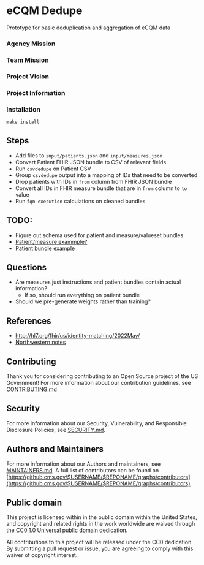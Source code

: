 <!--- # NOTE: Modify sections marked with `TODO` and then rename the file.-->

# eCQM Dedupe

 Prototype for basic deduplication and aggregation of eCQM data 

### Agency Mission

### Team Mission

### Project Vision

### Project Information
<!-- Example Innersource Project Info
 * [Project Website](https://cms.gov/digital-service-cms)
 * [Project Documentation:](https://confluence.cms.gov/)
 * [Project Sprint/Roadmap:](https://jira.cms.gov/)
 * [Project Slack Channel:](https://cmsgov.slack.com/archives/XXXXXXXXXX)
 * [Project Tools/Hosting/Deployment:](https://confluence.cms.gov)
 * Project Keyword(s) for Search: KEYWORD1, KEYWORD2
 * Project Members:
    * Team Lead, PO, Delivery Lead, Approvers, Trusted Committers etc.
-->

<!-- Example Open Source Info
 * [Project Website](https://cms.gov/digital-service-cms)
 * [Project Documentation:](https://confluence.cms.gov/)
 * Public Contact: opensource@cms.hhs.gov (**NOTE: Do not use individual/personal email addresses**)
 * Follow [@CMSgov](https://twitter.com/cmsgov) on Twitter for updates.
-->

### Installation

```
make install
```

## Steps

- Add files to `input/patients.json` and `input/measures.json`
- Convert Patient FHIR JSON bundle to CSV of relevant fields
- Run `csvdedupe` on Patient CSV
- Group `csvdedupe` output into a mapping of IDs that need to be converted
- Drop patients with IDs in `from` column from FHIR JSON bundle
- Convert all IDs in FHIR measure bundle that are in `from` column to `to` value
- Run `fqm-execution` calculations on cleaned bundles

## TODO:

- Figure out schema used for patient and measure/valueset bundles
- [Patient/measure exammple?](https://github.com/projecttacoma/fqm-execution/blob/3767d19700a48baa1609257033e4179eea485aba/test/fixtures/elm/CMS13v2.json)
- [Patient bundle example](https://github.com/projecttacoma/fqm-execution/blob/4738f84b72290c2d715c902163043674213fe837/test/fixtures/EXM111-9.1.000/Armando772_Almanza534_08fc9439-b7ff-4309-b409-4d143388594c.json)

## Questions

- Are measures just instructions and patient bundles contain actual information?
  - If so, should run everything on patient bundle
- Should we pre-generate weights rather than training?

## References

- http://hl7.org/fhir/us/identity-matching/2022May/
- [Northwestern notes](https://docs.google.com/document/d/1sQPz6golYBLg3KIFmAUGzkxc7IQVFHacP1pBxQecO8M/edit#heading=h.wpfu2n41bod5)

## Contributing

Thank you for considering contributing to an Open Source project of the US
Government! For more information about our contribution guidelines, see
[CONTRIBUTING.md](CONTRIBUTING.md)

## Security

For more information about our Security, Vulnerability, and Responsible
Disclosure Policies, see [SECURITY.md](SECURITY.md).

## Authors and Maintainers

For more information about our Authors and maintainers, see [MAINTAINERS.md](MAINTAINERS.md).
A full list of contributors can be found on [https://github.cms.gov/$USERNAME/$REPONAME/graphs/contributors](https://github.cms.gov/$USERNAME/$REPONAME/graphs/contributors).

## Public domain

This project is licensed within in the public domain within the United States,
and copyright and related rights in the work worldwide are waived through the
[CC0 1.0 Universal public domain
dedication](https://creativecommons.org/publicdomain/zero/1.0/).

All contributions to this project will be released under the CC0 dedication. By
submitting a pull request or issue, you are agreeing to comply with this waiver
of copyright interest.
